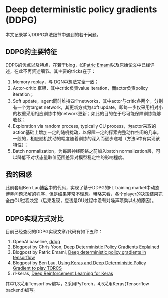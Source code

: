 # Deep deterministic policy gradients (DDPG)

本文记录学习DDPG算法细节中遇到的若干问题。

## DDPG的主要特征

DDPG的优点以及特点，在若干blog，如[Patric Emami](https://pemami4911.github.io/blog/2016/08/21/ddpg-rl.html)以及[原始论文](https://arxiv.org/pdf/1509.02971.pdf)中已经详述，在此不再赘述细节。其主要的tricks在于：

1. Memory replay，与 DQN中想法完全一致；
2. Actor-critic 框架，其中critic负责value iteration，而actor负责policy iteration；
3. Soft update，agent同时维持四个networks，其中actor与critic各两个，分别有一个为target network，其更新方式为soft update，即每一步仅采用相对小的权重采用相应训练中的network更新；如此的目的在于尽可能保障训练能够收敛；
4. Exploration via random process, typically OU process，为actor采取的action基础上增加一定的随机扰动，以保障一定的探索完整动作空间的几率。一般的，相应随机扰动的幅度随着训练的深入而逐步递减（方法5中有实现该特性）；
5. Batch normalization，为每层神经网络之前加入batch normalization层，可以降低不对状态量取值范围差异对模型稳定性的影响程度。

## 我的困惑

此前套用Ben Lau[博客](https://yanpanlau.github.io/2016/10/11/Torcs-Keras.html)中的代码，实现了基于DDPG的FL training market中动态博弈问题求解的程序，但是结果非常不理想。粗略来看，各个player的决策结果完全由OU过程决定（后来发现，应该是OU过程中没有对噪声项乘以$\Delta_t$的原因）。

## DDPG实现方式对比

目前已经查阅的DDPG实现文章/代码有如下五种：

1. OpenAI baseline, [ddpg](https://github.com/openai/baselines/tree/master/baselines/ddpg)
2. Blogpost by Chris Yoon, [Deep Deterministic Policy Gradients Explained](https://towardsdatascience.com/deep-deterministic-policy-gradients-explained-2d94655a9b7b)
3. Blogpost by Patric Emami, [Deep deterministic policy gradients in tensorflow](https://pemami4911.github.io/blog/2016/08/21/ddpg-rl.html)
4. Blogpost by Ben Lau, [Using Keras and Deep Deterministic Policy Gradient to play TORCS](https://yanpanlau.github.io/2016/10/11/Torcs-Keras.html)
5. rl-keras, [Deep Reinforcement Learning for Keras](https://github.com/keras-rl/keras-rl)

其中1,3采用Tensorflow编写，2采用PyTorch，4,5采用Keras(Tensorflow backend)编写。
